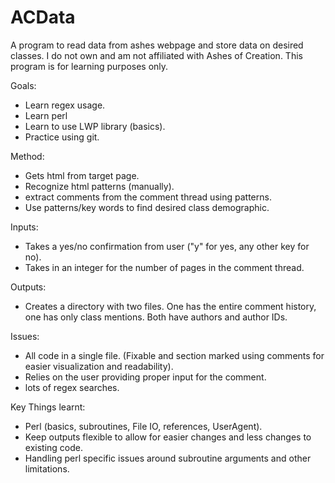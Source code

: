 # ACData

A program to read data from ashes webpage and store data on desired classes.
I do not own and am not affiliated with Ashes of Creation.
This program is for learning purposes only.

Goals:
- Learn regex usage.
- Learn perl
- Learn to use LWP library (basics).
- Practice using git.

Method:
- Gets html from target page.
- Recognize html patterns (manually).
- extract comments from the comment thread using patterns.
- Use patterns/key words to find desired class demographic.

Inputs:
- Takes a yes/no confirmation from user ("y" for yes, any other key for no).
- Takes in an integer for the number of pages in the comment thread.

Outputs:
- Creates a directory with two files. One has the entire comment history, one has only class mentions. Both have authors and author IDs.

Issues:
- All code in a single file. (Fixable and section marked using comments for easier visualization and readability).
- Relies on the user providing proper input for the comment.
- lots of regex searches.


Key Things learnt:
- Perl (basics, subroutines, File IO, references, UserAgent).
- Keep outputs flexible to allow for easier changes and less changes to existing code.
- Handling perl specific issues around subroutine arguments and other limitations.
